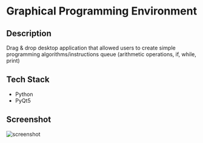 # Graphical Programming Environment

## Description

Drag & drop desktop application that allowed users to create simple programming algorithms/instructions queue (arithmetic operations, if, while, print)

## Tech Stack

- Python
- PyQt5

## Screenshot

![screenshot](https://user-images.githubusercontent.com/24954872/158060340-2e0d2a50-c74c-447d-a392-68d04145d62c.png)
